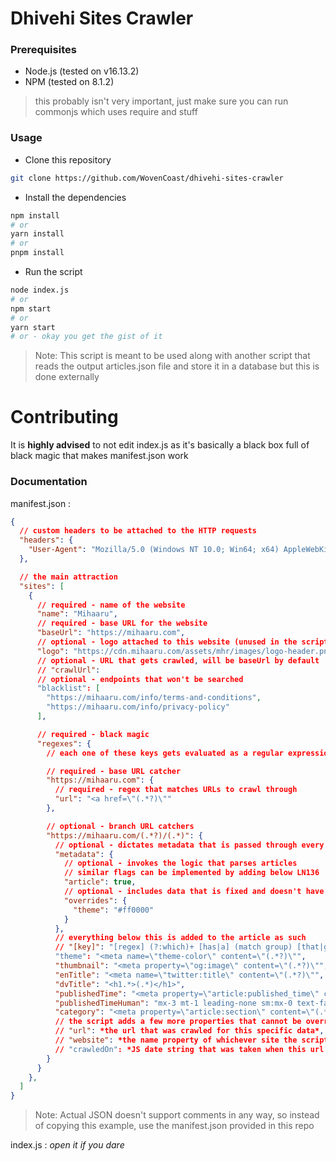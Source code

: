 # Dhivehi Sites Crawler

### Prerequisites
- Node.js (tested on v16.13.2)
- NPM (tested on 8.1.2)
> this probably isn't very important, just make sure you can run commonjs which uses require and stuff

### Usage
- Clone this repository
```sh
git clone https://github.com/WovenCoast/dhivehi-sites-crawler
```

- Install the dependencies
```sh
npm install
# or
yarn install
# or 
pnpm install
```

- Run the script
```sh
node index.js
# or
npm start
# or
yarn start
# or - okay you get the gist of it
```
> Note: This script is meant to be used along with another script that reads the output articles.json file and store it in a database but this is done externally 

# Contributing

It is **highly advised** to not edit index.js as it's basically a black box full of black magic that makes manifest.json work

### Documentation
manifest.json :
```json
{
  // custom headers to be attached to the HTTP requests
  "headers": {
    "User-Agent": "Mozilla/5.0 (Windows NT 10.0; Win64; x64) AppleWebKit/537.36 (KHTML, like Gecko) Chrome/80.0.3987.149 Safari/537.36",
  },

  // the main attraction
  "sites": [
    {
      // required - name of the website
      "name": "Mihaaru",
      // required - base URL for the website
      "baseUrl": "https://mihaaru.com",
      // optional - logo attached to this website (unused in the script)
      "logo": "https://cdn.mihaaru.com/assets/mhr/images/logo-header.png",
      // optional - URL that gets crawled, will be baseUrl by default
      // "crawlUrl": 
      // optional - endpoints that won't be searched
      "blacklist": [
        "https://mihaaru.com/info/terms-and-conditions",
        "https://mihaaru.com/info/privacy-policy"
      ],

      // required - black magic
      "regexes": {
        // each one of these keys gets evaluated as a regular expression and crawling URLs are matched and parsed accordingly

        // required - base URL catcher
        "https://mihaaru.com": {
          // required - regex that matches URLs to crawl through
          "url": "<a href=\"(.*?)\""
        },

        // optional - branch URL catchers
        "https://mihaaru.com/(.*?)/(.*)": {
          // optional - dictates metadata that is passed through every crawl res that matches the key regex
          "metadata": {
            // optional - invokes the logic that parses articles
            // similar flags can be implemented by adding below LN136
            "article": true,
            // optional - includes data that is fixed and doesn't have to be found dynamically for every article 
            "overrides": {
              "theme": "#ff0000"
            }
          },
          // everything below this is added to the article as such
          // "[key]": "[regex] (?:which)+ [has|a] (match group) [that|gets]? (?:added)+"
          "theme": "<meta name=\"theme-color\" content=\"(.*?)\"",
          "thumbnail": "<meta property=\"og:image\" content=\"(.*?)\"",
          "enTitle": "<meta name=\"twitter:title\" content=\"(.*?)\"",
          "dvTitle": "<h1.*>(.*)</h1>",
          "publishedTime": "<meta property=\"article:published_time\" content=\"(.*?)\"",
          "publishedTimeHuman": "mx-3 mt-1 leading-none sm:mx-0 text-faseyha\">(.*)</p>",
          "category": "<meta property=\"article:section\" content=\"(.*?)\""
          // the script adds a few more properties that cannot be overridden, the code that does this is in LN126
          // "url": *the url that was crawled for this specific data*,
          // "website": *the name property of whichever site the script is crawling*
          // "crawledOn": *JS date string that was taken when this url was crawled*
        }
      }
    },
  ]
}
```
> Note: Actual JSON doesn't support comments in any way, so instead of copying this example, use the manifest.json provided in this repo

index.js : *open it if you dare*

